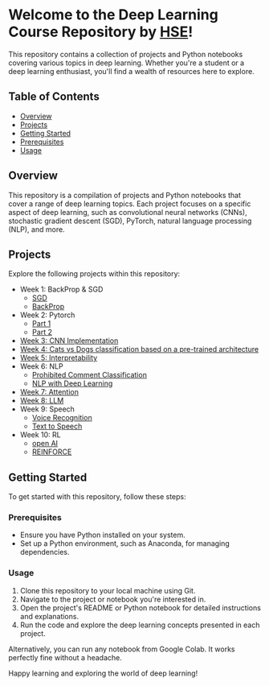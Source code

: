 # Welcome to the Deep Learning Course Repository by [HSE](https://www.hse.ru/en/)!

This repository contains a collection of projects and Python notebooks covering various topics in deep learning. Whether you're a student or a deep learning enthusiast, you'll find a wealth of resources here to explore.

## Table of Contents

- [Overview](#overview)
- [Projects](#projects)
- [Getting Started](#getting-started)
- [Prerequisites](#prerequisites)
- [Usage](#usage)

## Overview

This repository is a compilation of projects and Python notebooks that cover a range of deep learning topics. Each project focuses on a specific aspect of deep learning, such as convolutional neural networks (CNNs), stochastic gradient descent (SGD), PyTorch, natural language processing (NLP), and more.


## Projects

Explore the following projects within this repository:

- Week 1: BackProp & SGD
  - [SGD](https://github.com/sheikhtajamul38/HSE-DL/blob/main/Week1/Tajamul_adaptive_sgd.ipynb)
  - [BackProp](https://github.com/sheikhtajamul38/HSE-DL/blob/main/Week1/Tajamul_backprop.ipynb)
- Week 2: Pytorch
  - [Part 1](https://github.com/sheikhtajamul38/HSE-DL/blob/main/week2/Tajamul_homework.ipynb)
  - [Part 2](https://github.com/sheikhtajamul38/HSE-DL/blob/main/week2/Tajamul_seminar_pytorch.ipynb)
- [Week 3: CNN Implementation](https://github.com/sheikhtajamul38/HSE-DL/blob/main/week3/Tajamul_seminar_pytorch_.ipynb)
- [Week 4: Cats vs Dogs classification based on a pre-trained architecture](https://drive.google.com/file/d/1taRs4lTcgWB0votW2F5V9VHdwtvkgprj/view?usp=sharing)
- [Week 5: Interpretability](https://github.com/sheikhtajamul38/HSE-DL/blob/main/week5/Week5_practice.ipynb)
- Week 6: NLP
  - [Prohibited Comment Classification](https://github.com/sheikhtajamul38/HSE-DL/blob/main/week6/Week6_part1_common.ipynb)
  - [NLP with Deep Learning](https://github.com/sheikhtajamul38/HSE-DL/blob/main/week6/Week6_part2_pytorch.ipynb)
- [Week 7: Attention](https://github.com/sheikhtajamul38/HSE-DL/blob/main/week7/modified_homework.ipynb)
- [Week 8: LLM](https://github.com/sheikhtajamul38/HSE-DL/blob/main/week8/Tajamul_practice.ipynb)
- Week 9: Speech
  - [Voice Recognition](https://github.com/sheikhtajamul38/HSE-DL/blob/main/week9/week09practice.ipynb)
  - [Text to Speech](https://github.com/sheikhtajamul38/HSE-DL/blob/main/week9/seminar_tts.ipynb)
- Week 10: RL
  - [open AI](https://github.com/sheikhtajamul38/HSE-DL/blob/main/week10/intro_week11.ipynb)
  - [REINFORCE](https://github.com/sheikhtajamul38/HSE-DL/blob/main/week10/reinforce_pytorch.ipynb)
    


## Getting Started

To get started with this repository, follow these steps:

### Prerequisites

- Ensure you have Python installed on your system.
- Set up a Python environment, such as Anaconda, for managing dependencies.

### Usage

1. Clone this repository to your local machine using Git.
2. Navigate to the project or notebook you're interested in.
3. Open the project's README or Python notebook for detailed instructions and explanations.
4. Run the code and explore the deep learning concepts presented in each project.

Alternatively, you can run any notebook from Google Colab. It works perfectly fine without a headache.

Happy learning and exploring the world of deep learning!
